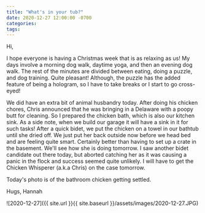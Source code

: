 ```yaml
---
title: "What's in your tub?"
date: 2020-12-27 12:00:00 -0700
categories:
tags:
---
```


Hi,

I hope everyone is having a Christmas week that is as relaxing as us! My days involve a morning dog walk, daytime yoga, and then an evening dog walk. The rest of the minutes are divided between eating, doing a puzzle, and dog training. Quite pleasant! Although, the puzzle has the added feature of being a hologram, so I have to take breaks or I start to go cross-eyed!

We did have an extra bit of animal husbandry today. After doing his chicken chores, Chris announced that he was bringing in a Delaware with a poopy butt for cleaning. So I prepared the chicken bath, which is also our kitchen sink. As a side note, when we build our garage it will have a sink in it for such tasks! After a quick bidet, we put the chicken on a towel in our bathtub until she dried off. We just put her back outside now before we head bed and are feeling quite smart. Certainly better than having to set up a crate in the basement. We'll see how she is doing tomorrow. I saw another bidet candidate out there today, but aborted catching her as it was causing a panic in the flock and success seemed quite unlikely. I will have to get the Chicken Whisperer (a.k.a Chris) on the case tomorrow.

Today's photo is of the bathroom chicken getting settled.

Hugs,
Hannah

![2020-12-27]({{ site.url }}{{ site.baseurl }}/assets/images/2020-12-27.JPG)
